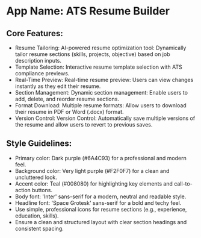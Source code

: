 # **App Name**: ATS Resume Builder

## Core Features:

- Resume Tailoring: AI-powered resume optimization tool: Dynamically tailor resume sections (skills, projects, objective) based on job description inputs.
- Template Selection: Interactive resume template selection with ATS compliance previews.
- Real-Time Preview: Real-time resume preview: Users can view changes instantly as they edit their resume.
- Section Management: Dynamic section management: Enable users to add, delete, and reorder resume sections.
- Format Download: Multiple resume formats: Allow users to download their resume in PDF or Word (.docx) format.
- Version Control: Version Control: Automatically save multiple versions of the resume and allow users to revert to previous saves.

## Style Guidelines:

- Primary color: Dark purple (#6A4C93) for a professional and modern feel.
- Background color: Very light purple (#F2F0F7) for a clean and uncluttered look.
- Accent color: Teal (#008080) for highlighting key elements and call-to-action buttons.
- Body font: 'Inter' sans-serif for a modern, neutral and readable style.
- Headline font: 'Space Grotesk' sans-serif for a bold and techy feel.
- Use simple, professional icons for resume sections (e.g., experience, education, skills).
- Ensure a clean and structured layout with clear section headings and consistent spacing.